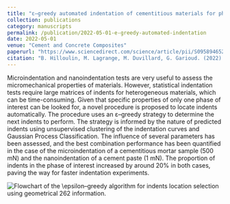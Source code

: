```yaml
---
title: "ε–greedy automated indentation of cementitious materials for phase mechanical properties determination"
collection: publications
category: manuscripts
permalink: /publication/2022-05-01-e-greedy-automated-indentation
date: 2022-05-01
venue: "Cement and Concrete Composites"
paperurl: "https://www.sciencedirect.com/science/article/pii/S0958946522000609?via%3Dihub"
citation: "B. Hilloulin, M. Lagrange, M. Duvillard, G. Garioud. (2022). &quot;ε–greedy automated indentation of cementitious materials for phase mechanical properties determination.&quot; <i>Cement and Concrete Composites</i>. Vol. 129."
---
```


Microindentation and nanoindentation tests are very useful to assess the micromechanical properties of materials. However, statistical indentation tests require large matrices of indents for heterogeneous materials, which can be time-consuming. Given that specific properties of only one phase of interest can be looked for, a novel procedure is proposed to locate indents automatically. The procedure uses an ε–greedy strategy to determine the next indents to perform. The strategy is informed by the nature of predicted indents using unsupervised clustering of the indentation curves and Gaussian Process Classification. The influence of several parameters has been assessed, and the best combination performance has been quantified in the case of the microindentation of a cementitious mortar sample (500 mN) and the nanoindentation of a cement paste (1 mN). The proportion of indents in the phase of interest increased by around 20% in both cases, paving the way for faster indentation experiments.

![Flowchart of the $\epsilon$–greedy algorithm for indents location selection using geometrical
262 information.](../images/e_greedy_algo.png)
